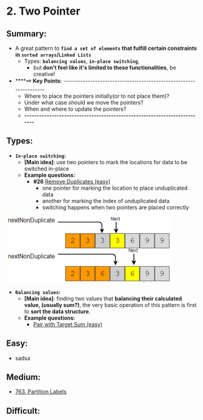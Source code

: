 # 2. Two Pointer

## Summary:

* A great pattern to **`find a set of elements` that fulfill certain constraints in `sorted arrays`/`Linked Lists`** 
  * Types:  **`balancing values`**,  **`in-place switching`**,
    *  but **don't feel like it's limited to these functionalities**, be creative!
* \*\*\*\*🗝 **Key Points:** ------------------------------------------------------------------
  * Where to place the pointers initially\(or to not place them\)?
  * Under what case should we move the pointers?
  * When and where to update the pointers?
  * **-------------------------------------------------------------------------**

## Types:

* **`In-place switching`:**
  * **\[Main idea\]**: use two pointers to mark the locations for data to be switched in-place
  * **Example questions:**
    * **\#26** [Remove Duplicates \(easy\)](https://www.educative.io/courses/grokking-the-coding-interview/mEEA22L5mNA)
      * one pointer for marking the location to place unduplicated data
      * another for marking the index of unduplicated data 
      * switching happens when two pointers are placed correctly

![](../.gitbook/assets/image%20%284%29.png)

* **`Balancing values`:**
  * **\[Main idea\]**: finding two values that **balancing their calculated value, \(usually sum?\)**, the very basic operation of this pattern is first to **sort the data structure**.
  * **Example questions:**
    * [Pair with Target Sum \(easy\)](https://www.educative.io/courses/grokking-the-coding-interview/xog6q15W9GP)

## Easy:

* sadsa

## Medium:

* [763. Partition Labels](https://leetcode.com/problems/partition-labels/)

## Difficult:




